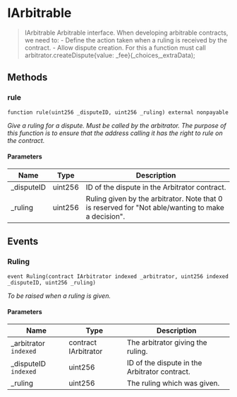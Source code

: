 # IArbitrable



> IArbitrable Arbitrable interface. When developing arbitrable contracts, we need to: - Define the action taken when a ruling is received by the contract. - Allow dispute creation. For this a function must call arbitrator.createDispute{value: _fee}(_choices,_extraData);





## Methods

### rule

```solidity
function rule(uint256 _disputeID, uint256 _ruling) external nonpayable
```



*Give a ruling for a dispute. Must be called by the arbitrator. The purpose of this function is to ensure that the address calling it has the right to rule on the contract.*

#### Parameters

| Name | Type | Description |
|---|---|---|
| _disputeID | uint256 | ID of the dispute in the Arbitrator contract. |
| _ruling | uint256 | Ruling given by the arbitrator. Note that 0 is reserved for &quot;Not able/wanting to make a decision&quot;. |



## Events

### Ruling

```solidity
event Ruling(contract IArbitrator indexed _arbitrator, uint256 indexed _disputeID, uint256 _ruling)
```



*To be raised when a ruling is given.*

#### Parameters

| Name | Type | Description |
|---|---|---|
| _arbitrator `indexed` | contract IArbitrator | The arbitrator giving the ruling. |
| _disputeID `indexed` | uint256 | ID of the dispute in the Arbitrator contract. |
| _ruling  | uint256 | The ruling which was given. |



